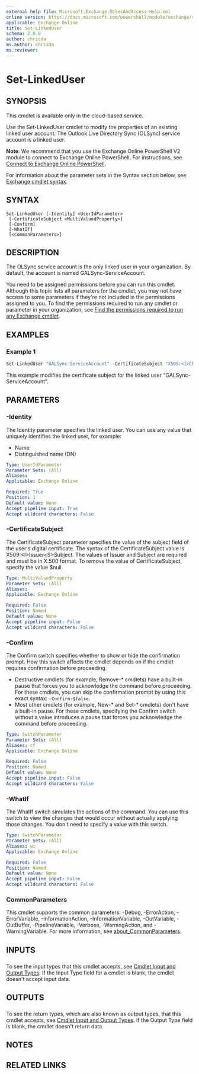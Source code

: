 ```yaml
---
external help file: Microsoft.Exchange.RolesAndAccess-Help.xml
online version: https://docs.microsoft.com/powershell/module/exchange/set-linkeduser
applicable: Exchange Online
title: Set-LinkedUser
schema: 2.0.0
author: chrisda
ms.author: chrisda
ms.reviewer:
---
```


# Set-LinkedUser

## SYNOPSIS
This cmdlet is available only in the cloud-based service.

Use the Set-LinkedUser cmdlet to modify the properties of an existing linked user account. The Outlook Live Directory Sync (OLSync) service account is a linked user.

**Note**: We recommend that you use the Exchange Online PowerShell V2 module to connect to Exchange Online PowerShell. For instructions, see [Connect to Exchange Online PowerShell](https://docs.microsoft.com/powershell/exchange/connect-to-exchange-online-powershell).

For information about the parameter sets in the Syntax section below, see [Exchange cmdlet syntax](https://docs.microsoft.com/powershell/exchange/exchange-cmdlet-syntax).

## SYNTAX

```
Set-LinkedUser [-Identity] <UserIdParameter>
 [-CertificateSubject <MultiValuedProperty>]
 [-Confirm]
 [-WhatIf]
 [<CommonParameters>]
```

## DESCRIPTION
The OLSync service account is the only linked user in your organization. By default, the account is named GALSync-ServiceAccount.

You need to be assigned permissions before you can run this cmdlet. Although this topic lists all parameters for the cmdlet, you may not have access to some parameters if they're not included in the permissions assigned to you. To find the permissions required to run any cmdlet or parameter in your organization, see [Find the permissions required to run any Exchange cmdlet](https://docs.microsoft.com/powershell/exchange/find-exchange-cmdlet-permissions).

## EXAMPLES

### Example 1
```powershell
Set-LinkedUser "GALSync-ServiceAccount" -CertificateSubject "X509:<I>CN=3rdPartyCAExample.com<S>C=US,O=Contoso Corp, CN=contoso.com"
```

This example modifies the certificate subject for the linked user "GALSync-ServiceAccount".

## PARAMETERS

### -Identity
The Identity parameter specifies the linked user. You can use any value that uniquely identifies the linked user, for example:

- Name
- Distinguished name (DN)

```yaml
Type: UserIdParameter
Parameter Sets: (All)
Aliases:
Applicable: Exchange Online

Required: True
Position: 1
Default value: None
Accept pipeline input: True
Accept wildcard characters: False
```

### -CertificateSubject
The CertificateSubject parameter specifies the value of the subject field of the user's digital certificate. The syntax of the CertificateSubject value is X509:\<I\>Issuer\<S\>Subject. The values of Issuer and Subject are required and must be in X.500 format. To remove the value of CertificateSubject, specify the value $null.

```yaml
Type: MultiValuedProperty
Parameter Sets: (All)
Aliases:
Applicable: Exchange Online

Required: False
Position: Named
Default value: None
Accept pipeline input: False
Accept wildcard characters: False
```

### -Confirm
The Confirm switch specifies whether to show or hide the confirmation prompt. How this switch affects the cmdlet depends on if the cmdlet requires confirmation before proceeding.

- Destructive cmdlets (for example, Remove-\* cmdlets) have a built-in pause that forces you to acknowledge the command before proceeding. For these cmdlets, you can skip the confirmation prompt by using this exact syntax: `-Confirm:$false`.
- Most other cmdlets (for example, New-\* and Set-\* cmdlets) don't have a built-in pause. For these cmdlets, specifying the Confirm switch without a value introduces a pause that forces you acknowledge the command before proceeding.

```yaml
Type: SwitchParameter
Parameter Sets: (All)
Aliases: cf
Applicable: Exchange Online

Required: False
Position: Named
Default value: None
Accept pipeline input: False
Accept wildcard characters: False
```

### -WhatIf
The WhatIf switch simulates the actions of the command. You can use this switch to view the changes that would occur without actually applying those changes. You don't need to specify a value with this switch.

```yaml
Type: SwitchParameter
Parameter Sets: (All)
Aliases: wi
Applicable: Exchange Online

Required: False
Position: Named
Default value: None
Accept pipeline input: False
Accept wildcard characters: False
```

### CommonParameters
This cmdlet supports the common parameters: -Debug, -ErrorAction, -ErrorVariable, -InformationAction, -InformationVariable, -OutVariable, -OutBuffer, -PipelineVariable, -Verbose, -WarningAction, and -WarningVariable. For more information, see [about_CommonParameters](https://go.microsoft.com/fwlink/p/?LinkID=113216).

## INPUTS

###  
To see the input types that this cmdlet accepts, see [Cmdlet Input and Output Types](https://go.microsoft.com/fwlink/p/?linkId=616387). If the Input Type field for a cmdlet is blank, the cmdlet doesn't accept input data.

## OUTPUTS

###  
To see the return types, which are also known as output types, that this cmdlet accepts, see [Cmdlet Input and Output Types](https://go.microsoft.com/fwlink/p/?linkId=616387). If the Output Type field is blank, the cmdlet doesn't return data.

## NOTES

## RELATED LINKS
